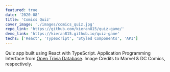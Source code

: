 ```yaml
---
featured: true
date: '2020-08'
title: 'Comics Quiz'
cover_image: './images/comics_quiz.jpg'
repo_link: 'https://github.com/kieran815/quiz-game/'
demo_link: 'https://kieran815.github.io/quiz-game'
techs: ['React', 'TypeScript', 'Styled Components', 'API']
---
```


Quiz app built using React with TypeScript. Application Programming Interface from [Open Trivia Database](https://opentdb.com/). Image Credits to Marvel & DC Comics, respectively.
